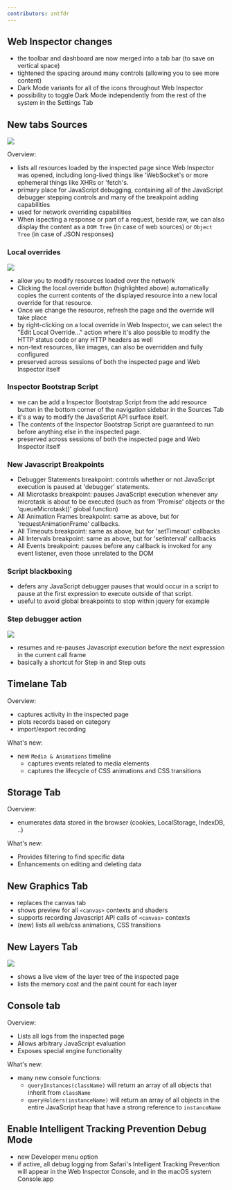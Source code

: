 ```yaml
---
contributors: zntfdr
---
```


## Web Inspector changes

- the toolbar and dashboard are now merged into a tab bar (to save on vertical space)
- tightened the spacing around many controls (allowing you to see more content)
- Dark Mode variants for all of the icons throughout Web Inspector
- possibility to toggle Dark Mode independently from the rest of the system in the Settings Tab

## New tabs Sources

![][sourcesImage]

Overview:

- lists all resources loaded by the inspected page since Web Inspector was opened, including long-lived things like 'WebSocket's or more ephemeral things like XHRs or 'fetch's.
- primary place for JavaScript debugging, containing all of the JavaScript debugger stepping controls and many of the breakpoint adding capabilities
- used for network overriding capabilities
- When ispecting a response or part of a request, beside raw, we can also display the content as a `DOM Tree` (in case of web sources) or `Object Tree` (in case of JSON responses)

### Local overrides

![][localOverridesImage]

- allow you to modify resources loaded over the network
- Clicking the local override button (highlighted above) automatically copies the current contents of the displayed resource into a new local override for that resource.
- Once we change the resource, refresh the page and the override will take place
- by right-clicking on a local override in Web Inspector, we can select the "Edit Local Override…" action where it's also possible to modify the HTTP status code or any HTTP headers as well
- non-text resources, like images, can also be overridden and fully configured
- preserved across sessions of both the inspected page and Web Inspector itself

### Inspector Bootstrap Script

- we can be add a Inspector Bootstrap Script from the add resource button in the bottom corner of the navigation sidebar in the Sources Tab
- it's a way to modify the JavaScript API surface itself. 
- The contents of the Inspector Bootstrap Script are guaranteed to run before anything else in the inspected page.
- preserved across sessions of both the inspected page and Web Inspector itself

### New Javascript Breakpoints

- Debugger Statements breakpoint: controls whether or not JavaScript execution is paused at 'debugger' statements. 
- All Microtasks breakpoint: pauses JavaScript execution whenever any microtask is about to be executed (such as from 'Promise' objects or the 'queueMicrotask()' global function)
- All Animation Frames breakpoint: same as above, but for 'requestAnimationFrame' callbacks. 
- All Timeouts breakpoint: same as above, but for 'setTimeout' callbacks
- All Intervals breakpoint: same as above, but for 'setInterval' callbacks
- All Events breakpoint: pauses before any callback is invoked for any event listener, even those unrelated to the DOM

### Script blackboxing 

- defers any JavaScript debugger pauses that would occur in a script to pause at the first expression to execute outside of that script.
- useful to avoid global breakpoints to stop within jquery for example 

### Step debugger action

![][stepImage]

- resumes and re-pauses Javascript execution before the next expression in the current call frame
- basically a shortcut for Step in and Step outs

## Timelane Tab

Overview:

- captures activity in the inspected page
- plots records based on category
- import/export recording

What's new:

- new `Media & Animations` timeline
  - captures events related to media elements
  - captures the lifecycle of CSS animations and CSS transitions

## Storage Tab

Overview:

- enumerates data stored in the browser (cookies, LocalStorage, IndexDB, ..)

What's new:

- Provides filtering to find specific data
- Enhancements on editing and deleting data

## New Graphics Tab

- replaces the canvas tab
- shows preview for all `<canvas>` contexts and shaders
- supports recording Javascript API calls of `<canvas>` contexts
- (new) lists all web/css animations, CSS transitions

## New Layers Tab

![][layersImage]

- shows a live view of the layer tree of the inspected page
- lists the memory cost and the paint count for each layer

## Console tab

Overview:

- Lists all logs from the inspected page
- Allows arbitrary JavaScript evaluation
- Exposes special engine functionality

What's new:

- many new console functions:
  - `queryInstances(className)` will return an array of all objects that inherit from `className` 
  - `queryHolders(instanceName)` will return an array of all objects in the entire JavaScript heap that have a strong reference to `instanceName`

## Enable Intelligent Tracking Prevention Debug Mode

- new Developer menu option
- if active,  all debug logging from Safari's Intelligent Tracking Prevention will appear in the Web Inspector Console, and in the macOS system Console.app

[sourcesImage]: ../../../images/notes/wwdc20/10646/sources.png 
[stepImage]: ../../../images/notes/wwdc20/10646/step.png
[localOverridesImage]: ../../../images/notes/wwdc20/10646/localOverrides.png
[layersImage]: ../../../images/notes/wwdc20/10646/layers.png